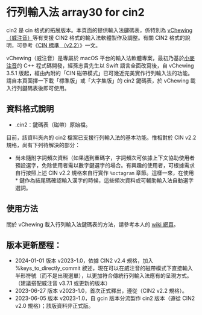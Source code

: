 # 行列輸入法 array30 for cin2
cin2 是 cin 格式的拓展版本。本頁面的提供輸入法鍵碼表，係特別為 [vChewing（威注音）](https://vchewing.github.io/)等有支援 CIN2 格式的輸入法軟體製作及調整。有關 CIN2 格式的說明，可參考《[CIN 標準 （v2.2）](https://vchewing.github.io/CIN_EVOLUTION.html)》一文。

vChewing（威注音）是專屬於 macOS 平台的輸入法軟體專案，最初乃基於[小麥注音](https://mcbopomofo.openvanilla.org/)的 C++ 程式碼開發，經孫志貴先生以 Swift 語言全面改寫後，自 vChewing 3.5.1 版起，經由內附的「CIN 磁帶模式」已可幾近完美實作行列輸入法的功能。請自本頁面擇一下載「標準版」或「大字集版」的 cin2 鍵碼表，於 vChewing 載入行列鍵碼表後即可使用。

## 資料格式說明
* .cin2：鍵碼表（磁帶）原始檔。

目前，該資料夾內的 cin2 檔案已支援行列輸入法的基本功能。惟相對於 CIN v2.2 規格，尚有下列待解決的部分：

* 尚未隨附字詞頻次資料（如果遇到重碼字，字詞頻次可依據上下文協助使用者預設選字，免除使用者需以數字鍵選字的場合。有興趣的使用者，可根據需求自行按照上述 CIN v2.2 規格來自行實作 `%octagram` 章節。這樣一來，在使用 * 鍵作為結尾碼確認輸入漢字的時候，這些頻次資料或可輔助輸入法自動選字選詞。

## 使用方法

關於 vChewing 載入行列輸入法鍵碼表的方法，請參考本人的 [wiki 網頁](https://github.com/gontera/array30/wiki/vChewing%EF%BC%88%E5%A8%81%E6%B3%A8%E9%9F%B3%EF%BC%89%E6%95%99%E5%AD%B8%EF%BC%9A%E8%BC%89%E5%85%A5%E8%A1%8C%E5%88%97%E8%BC%B8%E5%85%A5%E6%B3%95%E9%8D%B5%E7%A2%BC%E8%A1%A8)。

## 版本更新歷程：

* 2024-01-01 版本 v2023-1.0，依據 CIN2 v2.4 規格，加入 %keys_to_directly_commit 敘述，現在可以在威注音的磁帶模式下直接輸入半形符號（而不是出現選單），以更加符合傳統行列輸入法應有的呈現方式。（建議搭配威注音 v3.7.1 或更新的版本）
* 2023-06-27 版本 v2023-1.0，首次正式釋出，遵從（CIN2 v2.2 規格）。
* 2023-06-05 版本 v2023-1.0，自 gcin 版本分流製作 cin2 版本（遵從 CIN2 v2.0 規格）；該版資料非正式版。
